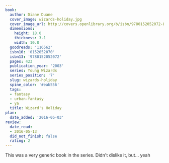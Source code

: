 ```yaml
---
book:
  author: Diane Duane
  cover_image: wizards-holiday.jpg
  cover_image_url: http://covers.openlibrary.org/b/isbn/9780152052072-L.jpg
  dimensions:
    height: 18.0
    thickness: 3.1
    width: 10.8
  goodreads: '116562'
  isbn10: '0152052070'
  isbn13: '9780152052072'
  pages: 423
  publication_year: '2003'
  series: Young Wizards
  series_position: '7'
  slug: wizards-holiday
  spine_color: '#eab556'
  tags:
  - fantasy
  - urban-fantasy
  - ya
  title: Wizard's Holiday
plan:
  date_added: '2016-05-03'
review:
  date_read:
  - 2016-05-13
  did_not_finish: false
  rating: 2
---
```


This was a very generic book in the series. Didn't dislike it, but... yeah
